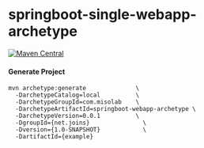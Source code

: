 # springboot-single-webapp-archetype

[![Maven Central](https://maven-badges.herokuapp.com/maven-central/com.misolab/springboot-single-webapp-archetype/badge.svg)](https://maven-badges.herokuapp.com/maven-central/com.misolab/springboot-single-webapp-archetype)


#### Generate Project
```
mvn archetype:generate              \
  -DarchetypeCatalog=local          \
  -DarchetypeGroupId=com.misolab    \
  -DarchetypeArtifactId=springboot-webapp-archetype \
  -DarchetypeVersion=0.0.1          \
  -DgroupId={net.joins}               \
  -Dversion={1.0-SNAPSHOT}            \
  -DartifactId={example}
```
